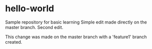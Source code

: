 # hello-world
Sample repository for basic learning
Simple edit made directly on the master branch.
Second edit.

This change was made on the master branch with a 'feature1' branch created.
